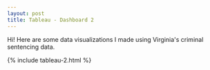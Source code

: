 ```yaml
---
layout: post
title: Tableau - Dashboard 2
---
```


Hi! Here are some data visualizations I made using Virginia's criminal sentencing data. 

{% include tableau-2.html %}

